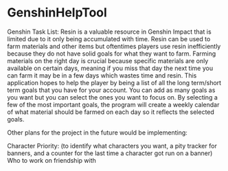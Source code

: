 # GenshinHelpTool

Genshin Task List:
Resin is a valuable resource in Genshin Impact that is limited due to it only being accumulated with time. Resin can be used to farm materials and other items but oftentimes players use resin inefficiently because they do not have solid goals for what they want to farm. Farming materials on the right day is crucial because specific materials are only available on certain days, meaning if you miss that day the next time you can farm it may be in a few days which wastes time and resin.
This application hopes to help the player by being a  list of all the long term/short term goals that you have for your account. You can add as many goals as you want but you can select the ones you want to focus on. By selecting a few of the most important goals, the program will create a weekly calendar of what material should be farmed on each day so it reflects the selected goals. 

Other plans for the project in the future would be implementing:

Character Priority: (to identify what characters you want, a pity tracker for banners, and a counter for the last time a character got run on a banner)
Who to work on friendship with

